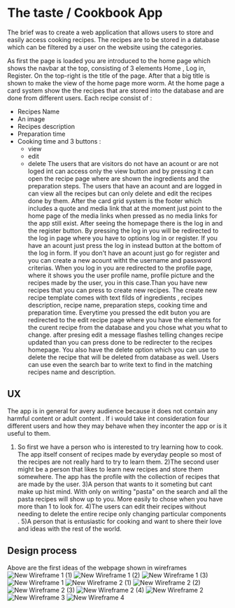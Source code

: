 # The taste / Cookbook App

The brief was to create a web application that allows users to store and easily access cooking recipes.
The recipes are to be stored in a database which can be filtered by a user on the website using the categories.

As first the page is loaded you are introduced to the home page which shows the navbar at the top,
consisting of 3 elements Home , Log in, Register. On the top-right is the title of the page.
After that a big title is shown to make the view of the home page more worm.
At the home page a card system show the the recipes that are stored into the database and are done
from different users. Each recipe consist of :

* Recipes Name
* An image
* Recipes description
* Preparation time
* Cooking time
 and 3 buttons :
    * view
    * edit
    * delete
The users that are visitors do not have an acount or are not loged int can access only the view button 
and by pressing it can open the recipe page where are shown the ingredients and the preparation steps.
The users that have an acount and are logged in can view all the recipes but can only delete and edit
the recipes done by them.
After the card grid system is the footer which includes a quote and media link that at the moment just 
point to the home page of the media links when pressed as no media links for the app still exist.
After seeing the homepage there is the log in and the register button.
By pressing the log in you will be redirected to the log in page where you have to options log in or register.
If you have an acount just press the log in instead button at the bottom of the log in form.
If you don't have an acount just go for register and you can create a new acount witht the username and password criterias.
When you log in you are redirected to the profile page, where it shows you the user profile name, profile picture and the 
recipes made by the user, you in this case.Than you have new recipes that you can press to create new recipes.
The create new recipe template comes with text filds of ingredients , recipes description, recipe name, preparation steps,
cooking time and preparation time.
Everytime you pressed the edit buton you are redirected to the edit recipe page where you have the elements for the curent 
recipe from the database and you chose what you what to change. after presing edit a message flashes telling changes recipe updated 
than you can press done to be redirecter to the recipes homepage.
You also have the delete option which you can use to delete the recipe that will be deleted from database as well.
Users can use even the search bar to write text to find in the matching recipes name and description.

## UX
  The app is in general for avery audience because it does not contain any harmful content or adult content .
  If i would take int consideration four different users and how they may behave when they inconter the app or is it useful to them.
1) So first we have a person who is interested to try learning how to cook. 
   The app itself consent of recipes made by everyday people so most of the recipes are not really hard to try to learn them.
2)The second user might be a person that likes to learn new recipes and store them somewhere.
    The app has the profile with the collection of recipes that are made by the user.
3)A person that wants to it someting but cant make up hist mind.
    With only on writing "pasta" on the search and all the pasta recipes will show up to you.
    More easily to chose when you have more than 1 to look for.
4)The users can edit their recipes without needing to delete the entire recipe only changing particular components .
5)A person that is entusiastic for cooking and want to shere their love and ideas with the rest of the world.


 ## Design process
 Above are the first ideas of the webpage shown in wireframes
![New Wireframe 1 (1)](https://user-images.githubusercontent.com/63249988/113645217-62a5a280-967e-11eb-8241-d1d4a498cb20.png)
![New Wireframe 1 (2)](https://user-images.githubusercontent.com/63249988/113645221-646f6600-967e-11eb-9e08-1deabab6ea18.png)
![New Wireframe 1 (3)](https://user-images.githubusercontent.com/63249988/113645223-646f6600-967e-11eb-9bba-8fea5cfe7360.png)
![New Wireframe 1](https://user-images.githubusercontent.com/63249988/113645227-6507fc80-967e-11eb-9828-ee41ec5a3067.png)
![New Wireframe 2 (1)](https://user-images.githubusercontent.com/63249988/113645229-65a09300-967e-11eb-846a-9f975ee72521.png)
![New Wireframe 2 (2)](https://user-images.githubusercontent.com/63249988/113645231-65a09300-967e-11eb-93cc-3e1cf83d945e.png)
![New Wireframe 2 (3)](https://user-images.githubusercontent.com/63249988/113645233-66392980-967e-11eb-93f4-928ced236b75.png)
![New Wireframe 2 (4)](https://user-images.githubusercontent.com/63249988/113645234-66392980-967e-11eb-8279-8f1c3f8e9630.png)
![New Wireframe 2](https://user-images.githubusercontent.com/63249988/113645235-66d1c000-967e-11eb-9121-a0e1fa7cde8f.png)
![New Wireframe 3](https://user-images.githubusercontent.com/63249988/113645236-66d1c000-967e-11eb-8552-a4245e0dcc5c.png)
![New Wireframe 4](https://user-images.githubusercontent.com/63249988/113645238-676a5680-967e-11eb-9996-a53096a73051.png)